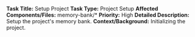 **Task Title:** Setup Project
**Task Type:** Project Setup
**Affected Components/Files:** memory-bank/*
**Priority:** High
**Detailed Description:** Setup the project's memory bank.
**Context/Background:** Initializing the project.
